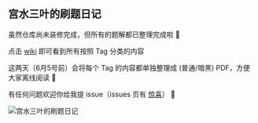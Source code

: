 ## 宫水三叶的刷题日记

虽然仓库尚未装修完成，但所有的题解都已整理完成啦 🤣

点击 [wiki](https://github.com/SharingSource/LogicStack-LeetCode/wiki) 即可看到所有按照 Tag 分类的内容 

这两天（6月5号前）会将每个 Tag 的内容都单独整理成 (普通/暗黑) PDF，方便大家离线阅读 🤣

有任何问题欢迎你给我提 issue（issues 页有 [惊喜](https://github.com/SharingSource/LogicStack-LeetCode/issues/5)） 🤣

![宫水三叶的刷题日记](https://oscimg.oschina.net/oscnet/up-19688dc1af05cf8bdea43b2a863038ab9e5.png)
